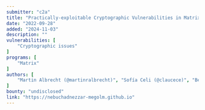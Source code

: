```yaml
---
submitter: "c2a"
title: "Practically-exploitable Cryptographic Vulnerabilities in Matrix"
date: "2022-09-28"
added: "2024-11-03"
description: ""
vulnerabilities: [
    "Cryptographic issues"
]
programs: [
    "Matrix"
]
authors: [
    "Martin Albrecht (@martinralbrecht)", "Sofía Celi (@claucece)", "Benjamin Dowling (@DowlingBJ)", "Daniel Jones (@djwj_)"
]
bounty: "undisclosed"
link: "https://nebuchadnezzar-megolm.github.io"
---
```





